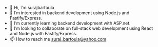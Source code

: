 - 👋 Hi, I’m surajbartoula
- 👀 I’m interested in backend development using Node.js and Fastify/Express.
- 🌱 I’m currently learning backend development with ASP.net.
- 💞️ I’m looking to collaborate on full-stack web development using React and Node.js with Fastify/Express.
- 📫 How to reach me suraj_bartoula@yahoo.com

<!---
surajbartoula/surajbartoula is a ✨ special ✨ repository because its `README.md` (this file) appears on your GitHub profile.
You can click the Preview link to take a look at your changes.
--->
